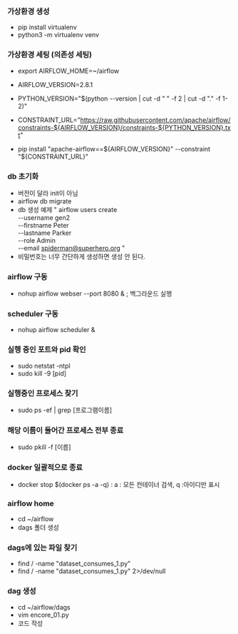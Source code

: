 ### 가상환경 생성

- pip install virtualenv 
- python3 -m virtualenv venv

### 가상환경 세팅 (의존성 세팅)

- export AIRFLOW_HOME=~/airflow

- AIRFLOW_VERSION=2.8.1

- PYTHON_VERSION="$(python --version | cut -d " " -f 2 | cut -d "." -f 1-2)"

- CONSTRAINT_URL="https://raw.githubusercontent.com/apache/airflow/constraints-${AIRFLOW_VERSION}/constraints-${PYTHON_VERSION}.txt"

- pip install "apache-airflow==${AIRFLOW_VERSION}" --constraint "${CONSTRAINT_URL}"

### db 초기화
- 버전이 달라 init이 아님
- airflow db migrate 
- db 생성 예제
"
airflow users create \
    --username gen2 \
    --firstname Peter \
    --lastname Parker \
    --role Admin \
    --email spiderman@superhero.org
"
- 비밀번호는 너무 간단하게 생성하면 생성 안 된다.

### airflow 구동
- nohup airflow webser --port 8080 & ; 백그라운드 실행

### scheduler 구동
- nohup airflow scheduler &

### 실행 중인 포트와 pid 확인
- sudo netstat -ntpl
- sudo kill -9 [pid]

### 실행중인 프로세스 찾기 
- sudo ps -ef | grep [프로그램이름]

### 해당 이름이 들어간 프로세스 전부 종료
- sudo pkill -f [이름] 

### docker 일괄적으로 종료
- docker stop $(docker ps -a -q) : a : 모든 컨테이너 검색, q :아이디만 표시

### airflow home
- cd ~/airflow
- dags 폴더 생성

### dags에 있는 파일 찾기 
- find / -name "dataset_consumes_1.py"
- find / -name "dataset_consumes_1.py" 2>/dev/null

### dag 생성

- cd ~/airflow/dags 
- vim encore_01.py
- 코드 작성

